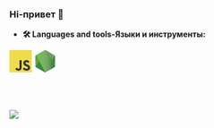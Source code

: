 ### Hi-привет 👋


+ **🛠 Languages and tools-Языки и инструменты:**

<img height="40" src="https://raw.githubusercontent.com/github/explore/80688e429a7d4ef2fca1e82350fe8e3517d3494d/topics/javascript/javascript.png">    <img height="40" src="https://raw.githubusercontent.com/github/explore/80688e429a7d4ef2fca1e82350fe8e3517d3494d/topics/nodejs/nodejs.png">



<br><br>


<a href="https://github.com/li0ard"><img align="center" src="https://github-readme-stats.vercel.app/api/top-langs/?username=li0ard&layout=compact&count_private=false&hide_border=true"></a>
